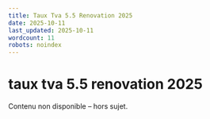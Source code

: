 ```yaml
---
title: Taux Tva 5.5 Renovation 2025
date: 2025-10-11
last_updated: 2025-10-11
wordcount: 11
robots: noindex
---
```


# taux tva 5.5 renovation 2025

Contenu non disponible – hors sujet.